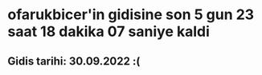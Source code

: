 # ofarukbicer'in gidisine son 5 gun 23 saat 18 dakika 07 saniye kaldi

## Gidis tarihi: 30.09.2022 :(